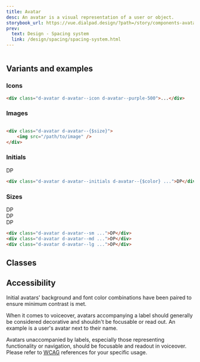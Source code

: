 ```yaml
---
title: Avatar
desc: An avatar is a visual representation of a user or object.
storybook_url: https://vue.dialpad.design/?path=/story/components-avatar--default
prev:
  text: Design - Spacing system
  link: /design/spacing/spacing-system.html
---
```


<code-well-header>
  <div class="d-avatar d-avatar--md d-avatar--icon d-avatar--purple-500">
    <img src="/assets/images/person.png" alt=""/>
  </div>
</code-well-header>

[//]: # (## Usage)
[//]: # (Lorem ipsum dolor sit amet, consectetur adipiscing elit. Morbi massa ante, tempus vitae lacus id, luctus tristique lorem. Mauris feugiat massa ex, id aliquet mi tempor non. Curabitur non tristique lectus. Fusce ut nisl non diam dignissim viverra. In posuere dui arcu, sed eleifend massa faucibus sed. Phasellus quis leo vitae erat pellentesque venenatis id vitae lectus. Suspendisse convallis, metus a congue tincidunt, velit sem tincidunt dui, eget auctor ipsum ipsum in ex. Nullam lobortis, mauris vel vestibulum rutrum, lorem elit vehicula est, nec viverra ante erat nec dolor. Proin at placerat tortor. Nam ullamcorper metus et eros porta, at lacinia leo scelerisque. Curabitur finibus sollicitudin odio tempor finibus. Donec lobortis metus vitae mollis gravida.)

## Variants and examples

### Icons

<code-well-header>
    <div class="d-avatar d-avatar--md d-avatar--icon d-avatar--purple-500">
        <IconGroup/>
    </div>
</code-well-header>

```html
<div class="d-avatar d-avatar--icon d-avatar--purple-500">...</div>
```

### Images

<code-well-header>
    <div class="d-avatar d-avatar--md d-avatar--icon d-avatar--purple-500">
        <img src="/assets/images/person.png" alt=""/>
    </div>
</code-well-header>

```html
<div class="d-avatar d-avatar--{$size}">
    <img src="/path/to/image" />
</div>
```

### Initials

<code-well-header>
    <div class="d-w100p d-fl-col4 d-flg4 d-fw-wrap d-jc-space-between">
        <div v-for="color in colors" class="d-d-fl d-fl-center d-mb8">
            <div class="d-avatar d-avatar--md d-avatar--initials" :class="color">DP</div>
        </div>
    </div>
</code-well-header>

```html
<div class="d-avatar d-avatar--initials d-avatar--{$color} ...">DP</div>
```

### Sizes

<code-well-header>
    <div class="d-d-inline-flex d-ai-center d-flow8">
        <div class="d-avatar d-avatar--sm d-avatar--purple-500 d-avatar--initials d-mb8">DP</div>
        <div class="d-avatar d-avatar--md d-avatar--purple-500 d-avatar--initials d-mb8">DP</div>
        <div class="d-avatar d-avatar--lg d-avatar--purple-500 d-avatar--initials d-mb8">DP</div>
    </div>
</code-well-header>

```html
<div class="d-avatar d-avatar--sm ...">DP</div>
<div class="d-avatar d-avatar--md ...">DP</div>
<div class="d-avatar d-avatar--lg ...">DP</div>
```

## Classes

<component-class-table component-name="avatar"></component-class-table>

## Accessibility

Initial avatars' background and font color combinations have been paired to ensure minimum contrast is met.

When it comes to voiceover, avatars accompanying a label should generally be considered decorative and shouldn't be
focusable or read out. An example is a user's avatar next to their name.

Avatars unaccompanied by labels, especially those representing functionality or navigation, should be focusable and
readout in voiceover. Please refer
to [WCAG](https://www.w3.org/WAI/tutorials/images/decorative) references for
your specific usage.

<script setup>
import IconGroup from "@svgIcons/IconGroup.vue";
import { colors } from '@data/avatar.json';
</script>
